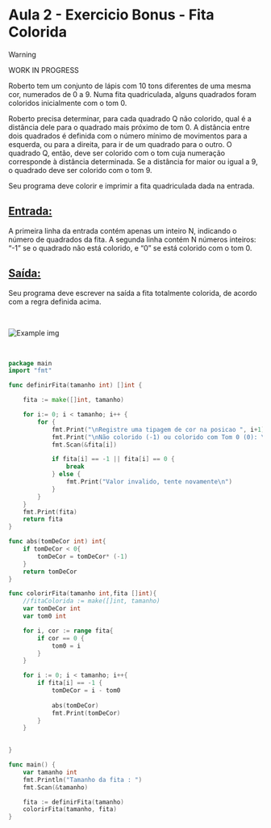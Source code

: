 # Aula 2 - Exercicio Bonus - Fita Colorida 

> [!WARNING] 
> WORK IN PROGRESS

Roberto tem um conjunto de lápis com 10 tons diferentes de uma mesma cor, numerados de 0 a 9. Numa fita quadriculada, alguns quadrados foram coloridos inicialmente com o tom 0.

Roberto precisa determinar, para cada quadrado Q não colorido, qual é a distância dele para o quadrado mais próximo de tom 0.
A distância entre dois quadrados é definida com o número mínimo de movimentos para a esquerda, ou para a direita, para ir de um quadrado para o outro.
O quadrado Q, então, deve ser colorido com o tom cuja numeração corresponde à distância determinada. 
Se a distância for maior ou igual a 9, o quadrado deve ser colorido com o tom 9.

Seu programa deve colorir e imprimir a fita quadriculada dada na entrada.


## <ins>Entrada:<ins>

A primeira linha da entrada contém apenas um inteiro N, indicando o número de quadrados da fita. A segunda linha contém N números inteiros: “-1” se o quadrado não está colorido, e “0” se está colorido com o tom 0.

## <ins>Saída:<ins>

Seu programa deve escrever na saída a fita totalmente colorida, de acordo com a regra definida acima.

<br>

![Example img](https://cdn.discordapp.com/attachments/1224065809576366200/1224825235396628498/Captura_de_tela_2024-04-02_110631.png?ex=661ee664&is=660c7164&hm=aea90e02d726aaf9449783dfca39d947b58a2edc4a58574f202b84deaab6a2b7&)

<br>

```go
package main
import "fmt"

func definirFita(tamanho int) []int {

	fita := make([]int, tamanho)

	for i:= 0; i < tamanho; i++ {
		for {
			fmt.Print("\nRegistre uma tipagem de cor na posicao ", i+1)
			fmt.Print("\nNão colorido (-1) ou colorido com Tom 0 (0): \n")
			fmt.Scan(&fita[i])

			if fita[i] == -1 || fita[i] == 0 {
				break
			} else {
				fmt.Print("Valor invalido, tente novamente\n")
			}
		}
	}
	fmt.Print(fita)
	return fita
}

func abs(tomDeCor int) int{
	if tomDeCor < 0{
		tomDeCor = tomDeCor* (-1)
	}
	return tomDeCor
}

func colorirFita(tamanho int,fita []int){
	//fitaColorida := make([]int, tamanho)
	var tomDeCor int
	var tom0 int

	for i, cor := range fita{
		if cor == 0 {
			tom0 = i
		}
	}

	for i := 0; i < tamanho; i++{
		if fita[i] == -1 {
			tomDeCor = i - tom0
			
			abs(tomDeCor)
			fmt.Print(tomDeCor)
		}
	}

	
}

func main() {
    var tamanho int
    fmt.Println("Tamanho da fita : ")
    fmt.Scan(&tamanho)

	fita := definirFita(tamanho)
	colorirFita(tamanho, fita)
}
```
